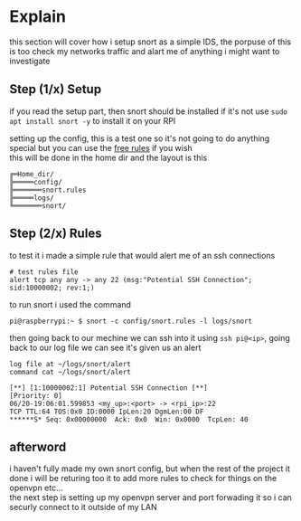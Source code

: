 # Explain
this section will cover how i setup snort as a simple IDS, the porpuse of this is too check my networks traffic and alart me of anything i might want to investigate

## Step (1/x) Setup
if you read the setup part, then snort should be installed if it's not use ```sudo apt install snort -y``` to install it on your RPI   

setting up the config, this is a test one so it's not going to do anything special but you can use the [free rules](https://www.snort.org/downloads/community/snort3-community-rules.tar.gz) if you wish   
this will be done in the home dir and the layout is this
```
╔═Home_dir/
╠═════config/
╠═══════snort.rules
╠═════logs/
╚═══════snort/
```

## Step (2/x) Rules
to test it i made a simple rule that would alert me of an ssh connections
```
# test rules file
alert tcp any any -> any 22 (msg:"Potential SSH Connection"; sid:10000002; rev:1;)
```
to run snort i used the command
```
pi@raspberrypi:~ $ snort -c config/snort.rules -l logs/snort
```
then going back to our mechine we can ssh into it using ```ssh pi@<ip>```, going back to our log file we can see it's given us an alert

```
log file at ~/logs/snort/alert
command cat ~/logs/snort/alert

[**] [1:10000002:1] Potential SSH Connection [**]
[Priority: 0] 
06/20-19:06:01.599853 <my_up>:<port> -> <rpi_ip>:22
TCP TTL:64 TOS:0x0 ID:0000 IpLen:20 DgmLen:00 DF
******S* Seq: 0x00000000  Ack: 0x0  Win: 0x0000  TcpLen: 40

```

## afterword
i haven't fully made my own snort config, but when the rest of the project it done i will be returing too it to add more rules to check for things on the openvpn etc...   
the next step is setting up my openvpn server and port forwading it so i can securly connect to it outside of my LAN
